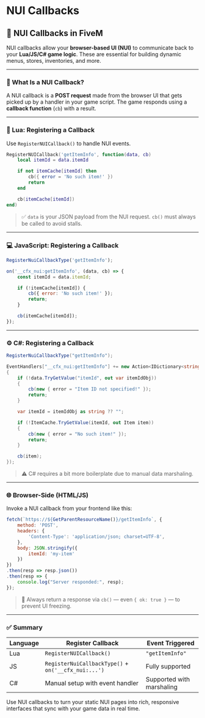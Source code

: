 # NUI Callbacks

## 🔁 NUI Callbacks in FiveM

NUI callbacks allow your **browser-based UI (NUI)** to communicate back to your **Lua/JS/C# game logic**. These are essential for building dynamic menus, stores, inventories, and more.

***

### 🎯 What Is a NUI Callback?

A NUI callback is a **POST request** made from the browser UI that gets picked up by a handler in your game script. The game responds using a **callback function** (`cb`) with a result.

***

### 🧠 Lua: Registering a Callback

Use `RegisterNUICallback()` to handle NUI events.

```lua
RegisterNUICallback('getItemInfo', function(data, cb)
    local itemId = data.itemId

    if not itemCache[itemId] then
        cb({ error = 'No such item!' })
        return
    end

    cb(itemCache[itemId])
end)
```

> ✅ `data` is your JSON payload from the NUI request. `cb()` must always be called to avoid stalls.

***

### 💻 JavaScript: Registering a Callback

```js
RegisterNuiCallbackType('getItemInfo');

on('__cfx_nui:getItemInfo', (data, cb) => {
    const itemId = data.itemId;

    if (!itemCache[itemId]) {
        cb({ error: 'No such item!' });
        return;
    }

    cb(itemCache[itemId]);
});
```

***

### ⚙️ C#: Registering a Callback

```csharp
RegisterNuiCallbackType("getItemInfo");

EventHandlers["__cfx_nui:getItemInfo"] += new Action<IDictionary<string, object>, CallbackDelegate>((data, cb) =>
{
    if (!data.TryGetValue("itemId", out var itemIdObj))
    {
        cb(new { error = "Item ID not specified!" });
        return;
    }

    var itemId = itemIdObj as string ?? "";

    if (!ItemCache.TryGetValue(itemId, out Item item))
    {
        cb(new { error = "No such item!" });
        return;
    }

    cb(item);
});
```

> ⚠️ C# requires a bit more boilerplate due to manual data marshaling.

***

### 🌐 Browser-Side (HTML/JS)

Invoke a NUI callback from your frontend like this:

```js
fetch(`https://${GetParentResourceName()}/getItemInfo`, {
    method: 'POST',
    headers: {
        'Content-Type': 'application/json; charset=UTF-8',
    },
    body: JSON.stringify({
        itemId: 'my-item'
    })
})
.then(resp => resp.json())
.then(resp => {
    console.log("Server responded:", resp);
});
```

> 🔁 Always return a response via `cb()` — even `{ ok: true }` — to prevent UI freezing.

***

### ✅ Summary

| Language | Register Callback                                   | Event Triggered           |
| -------- | --------------------------------------------------- | ------------------------- |
| Lua      | `RegisterNUICallback()`                             | `"getItemInfo"`           |
| JS       | `RegisterNuiCallbackType()` + `on('__cfx_nui:...')` | Fully supported           |
| C#       | Manual setup with event handler                     | Supported with marshaling |

Use NUI callbacks to turn your static NUI pages into rich, responsive interfaces that sync with your game data in real time.
